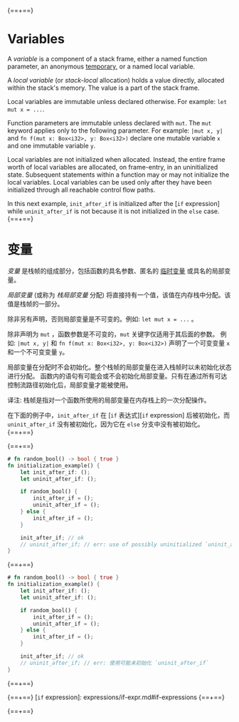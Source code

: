 {==+==}
# Variables

A _variable_ is a component of a stack frame, either a named function parameter,
an anonymous [temporary](expressions.md#temporaries), or a named local
variable.

A _local variable_ (or *stack-local* allocation) holds a value directly,
allocated within the stack's memory. The value is a part of the stack frame.

Local variables are immutable unless declared otherwise. For example:
`let mut x = ...`.

Function parameters are immutable unless declared with `mut`. The `mut` keyword
applies only to the following parameter. For example: `|mut x, y|` and
`fn f(mut x: Box<i32>, y: Box<i32>)` declare one mutable variable `x` and one
immutable variable `y`.

Local variables are not initialized when allocated. Instead, the entire frame
worth of local variables are allocated, on frame-entry, in an uninitialized
state. Subsequent statements within a function may or may not initialize the
local variables. Local variables can be used only after they have been
initialized through all reachable control flow paths.

In this next example, `init_after_if` is initialized after the [`if` expression]
while `uninit_after_if` is not because it is not initialized in the `else` case.
{==+==}
# 变量

_变量_ 是栈帧的组成部分，包括函数的具名参数、匿名的 [临时变量](expressions.md#temporaries) 或具名的局部变量。

_局部变量_ (或称为 *栈局部变量* 分配) 将直接持有一个值，该值在内存栈中分配。该值是栈帧的一部分。

除非另有声明，否则局部变量是不可变的。例如: `let mut x = ...` 。

除非声明为 `mut` ，函数参数是不可变的，`mut` 关键字仅适用于其后面的参数。
例如: `|mut x, y|` 和 `fn f(mut x: Box<i32>, y: Box<i32>)` 声明了一个可变变量 `x` 和一个不可变变量 `y`。

局部变量在分配时不会初始化。整个栈帧的局部变量在进入栈帧时以未初始化状态进行分配。
函数内的语句有可能会或不会初始化局部变量。只有在通过所有可达控制流路径初始化后，局部变量才能被使用。

译注: 栈帧是指对一个函数所使用的局部变量在内存栈上的一次分配操作。

在下面的例子中，`init_after_if` 在 [`if` 表达式][`if` expression] 后被初始化，而 `uninit_after_if` 没有被初始化，因为它在 `else` 分支中没有被初始化。
{==+==}


{==+==}
```rust
# fn random_bool() -> bool { true }
fn initialization_example() {
    let init_after_if: ();
    let uninit_after_if: ();

    if random_bool() {
        init_after_if = ();
        uninit_after_if = ();
    } else {
        init_after_if = ();
    }

    init_after_if; // ok
    // uninit_after_if; // err: use of possibly uninitialized `uninit_after_if`
}
```
{==+==}
```rust
# fn random_bool() -> bool { true }
fn initialization_example() {
    let init_after_if: ();
    let uninit_after_if: ();

    if random_bool() {
        init_after_if = ();
        uninit_after_if = ();
    } else {
        init_after_if = ();
    }

    init_after_if; // ok
    // uninit_after_if; // err: 使用可能未初始化 `uninit_after_if`
}
```
{==+==}


{==+==}
[`if` expression]: expressions/if-expr.md#if-expressions
{==+==}

{==+==}
